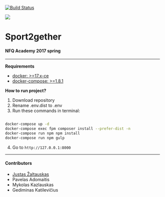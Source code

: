 [![Build Status](https://travis-ci.org/nfqakademija/sport2gether.svg?branch=master)](https://travis-ci.org/nfqakademija/sport2gether)

![](https://avatars0.githubusercontent.com/u/4995607?v=3&s=100)
# Sport2gether
#### NFQ Academy 2017 spring

---

**Requirements**

* [docker: >=17.x-ce](https://docs.docker.com/engine/installation/)
* [docker-compose: >=1.8.1](https://github.com/docker/compose/releases)

**How to run project?**

1. Download repository
2. Rename .env.dist to .env
3. Run these commands in terminal:

```bash

docker-compose up -d
docker-compose exec fpm composer install --prefer-dist -n
docker-compose run npm npm install
docker-compose run npm gulp

```

4. Go to `http://127.0.0.1:8000`

---

#### Contributors

- [Justas Žaltauskas](https://github.com/JustasZaltauskas/)
- Pavelas Adomaitis
- Mykolas Kazlauskas
- Gediminas Katilevičius
